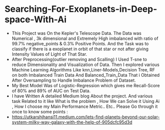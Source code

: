 # Searching-For-Exoplanets-in-Deep-space-With-Ai



* This Project was On the Kepler's Telescope Data. The Data was Numerical , 3k dimensional and Extremely High imbalanced with ratio of 99.7% negative_points & 0.3% Positive Points. And the Task was to classify if there is a exoplanet in orbit of that star or not after giving Intensity Values of Light of That Star.
* After Preprocessing(outlier removing and  Scalling) I Used T-sne to reduce Dimensionality and Visualization of Data. Then I explored various Machine Learning Algorithms Like knn,Liner-Models,Decision Tree, RF on both Imbalanced Train Data And Balanced_Train_Data That i Obtained After Oversampling to Handle Imbalance Problem of Dataset.
* My Best Model Was of Logistic-Regression which gives me Recall-Score of 80% and 89% of AUC on Test Data.
* I have Written A detailed Medium blog About the project. And various task Related to it like What is the problem , How We can Solve it Using Ai , How I choose my Main Performance Metric.. Etc.. Please Go through it once to know some points : 
* https://utkarshjhansi11.medium.com/lets-find-planets-beyond-our-solar-system-milky-way-galaxy-with-the-help-of-905dcfc95d3d
